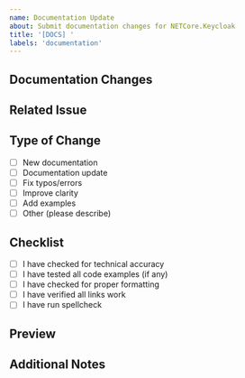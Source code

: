 ```yaml
---
name: Documentation Update
about: Submit documentation changes for NETCore.Keycloak
title: '[DOCS] '
labels: 'documentation'
---
```


## Documentation Changes
<!-- Describe the documentation changes made -->

## Related Issue
<!-- Link to related documentation issue if applicable -->

## Type of Change
<!-- What type of documentation change is this? -->
- [ ] New documentation
- [ ] Documentation update
- [ ] Fix typos/errors
- [ ] Improve clarity
- [ ] Add examples
- [ ] Other (please describe)

## Checklist
- [ ] I have checked for technical accuracy
- [ ] I have tested all code examples (if any)
- [ ] I have checked for proper formatting
- [ ] I have verified all links work
- [ ] I have run spellcheck

## Preview
<!-- If applicable, add screenshots or links to preview the changes -->

## Additional Notes
<!-- Any additional information that reviewers should know -->
